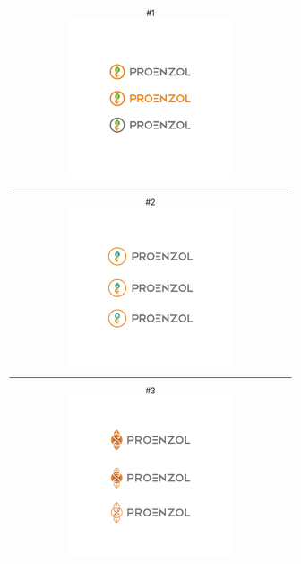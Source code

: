 <center>
<p>
  #1<br />
  <a href="proenzol-99d-3.png"><img src="proenzol-99d-3.png" width="287.5px" height="287.5px" /></a>
</p>
<hr />  
<p>
  #2<br />
  <a href="proenzol-99d-2.png"><img src="proenzol-99d-2.png" width="287.5px" height="287.5px" /></a>
</p>
<hr />
<p>  
  #3<br />
  <a href="ProEnzol 99d.png"><img src="ProEnzol 99d.png" width="287.5px" height="287.5px" /></a>
</p>
</center>
